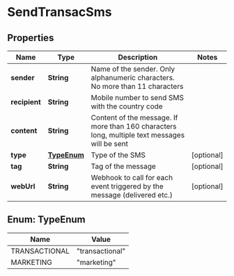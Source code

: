 
# SendTransacSms

## Properties
Name | Type | Description | Notes
------------ | ------------- | ------------- | -------------
**sender** | **String** | Name of the sender. Only alphanumeric characters. No more than 11 characters | 
**recipient** | **String** | Mobile number to send SMS with the country code | 
**content** | **String** | Content of the message. If more than 160 characters long, multiple text messages will be sent | 
**type** | [**TypeEnum**](#TypeEnum) | Type of the SMS |  [optional]
**tag** | **String** | Tag of the message |  [optional]
**webUrl** | **String** | Webhook to call for each event triggered by the message (delivered etc.) |  [optional]


<a name="TypeEnum"></a>
## Enum: TypeEnum
Name | Value
---- | -----
TRANSACTIONAL | &quot;transactional&quot;
MARKETING | &quot;marketing&quot;



